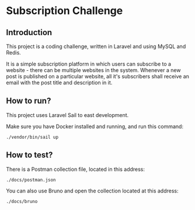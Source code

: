 # Subscription Challenge

## Introduction

This project is a coding challenge, written in Laravel and using MySQL and Redis.

It is a simple subscription platform in which users can subscribe to a website - there can be multiple websites in the system. Whenever a new post is published on a particular website, all it's subscribers shall receive an email with the post title and description in it.

## How to run?

This project uses Laravel Sail to east development.

Make sure you have Docker installed and running, and run this command:

`./vendor/bin/sail up`

## How to test?

There is a Postman collection file, located in this address:

`./docs/postman.json`

You can also use Bruno and open the collection located at this address:

`./docs/bruno`
